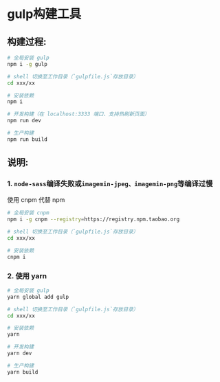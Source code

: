 # gulp构建工具

## 构建过程:
``` bash
# 全局安装 gulp
npm i -g gulp

# shell 切换至工作目录（`gulpfile.js`存放目录）
cd xxx/xx

# 安装依赖
npm i

# 开发构建（在 localhost:3333 端口、支持热刷新页面）
npm run dev

# 生产构建
npm run build
```

## 说明:

### 1. `node-sass`编译失败或`imagemin-jpeg、imagemin-png`等编译过慢
使用 cnpm 代替 npm
``` bash
# 全局安装 cnpm
npm i -g cnpm --registry=https://registry.npm.taobao.org

# shell 切换至工作目录（`gulpfile.js`存放目录）
cd xxx/xx

# 安装依赖
cnpm i
```

### 2. 使用 yarn
``` bash
# 全局安装 gulp
yarn global add gulp

# shell 切换至工作目录（`gulpfile.js`存放目录）
cd xxx/xx

# 安装依赖
yarn

# 开发构建
yarn dev

# 生产构建
yarn build
```
